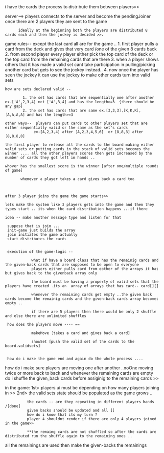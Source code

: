 ## 

i have the cards the process to distribute them between players>>

server==> players connects to the server and become the pendingJoiner once there are 2 players they are sent to the game 

          ideally at the beginning both the players are distributed 8 cards each and then the jockey is decided >>.
          
          

game rules-- except the last card all are for the game ..
             1. first player pulls a card from the deck and gives  that very card /one of the given 8 cards back 
             2. from second player every player either pick the top card of the deck or the top card from the remaining cards that are there 
             3. when a player shows  others that it has made a valid set cant take participation in pulling/picking another card but gets 
                to see the jockey instead..
             4. now once the player has seen the jockey it can use the jockey to make other cards turn into valid sets 

    
    how are sets declared valid --

            1. the set has cards that are sequentially one after another ex-['A',2,3,4] not ['A',3,4] and has the length>=3  {there should be any gap} 
            2. the set has cards that are same ex.[3,3,3],[K,K,K],[A,A,A,A] and has the length>=3

    other ways--  players can put cards to other players set that are either sequentially valid or the same as the set's cards 
                 ex-[A,2,3,4] after [A,2,3,4,5,6]  or [8,8,8] after [8,8,8,8]

    the first player to release all the cards to the board making either valid sets or putting cards in the stack of valid sets becomes the 
    winner .... all the other players scores then gets increased by the number of cards they got left in hands ..

    whover has the smallest score is the winner [after one/multiple rounds of game] 
           
           whenever a player takes a card gives back a card too 
    
    
    
    after 3 player joins the game the game starts>>

    lets make the system like 3 players gets into the game and then they types start .. its when the card distribution happens ...if there

    idea -- make another message type and listen for that 

     suppose that is join ...
     init-game just builds the array 
     join initiates the game actually 
     start distributes the cards 


     execution of the game-logic --

                what if have a board class that has the remainig cards and the given-back cards that are supposed to be open to everyone 
                players either pulls card from eother of the arrays it has but gives back to the givenback array only 

                the board must be having a property of valid sets that the players have created .its an  array of arrays that has card-- card[][]

                whenever the remaining cards get empty ..the given back cards become the remainig cards and the given-back cards array becomes empty ..

                if there are 5 players then there would be only 2 shuffle and else there are unlimited shuffles 

     how does the players move ---- == 

                makeMove [takes a card and gives back a card]

                showSet [push the valid set of the cards to the board.validsets]


     how do i make the game end and again do the whole process ....

how do i make sure players are moving one after another ..noOne moving twice or more back to back 
and whenever the remaining cards are empty do i shuffle the given_back cards before assiginig to the remaining cards >>



 
 in the game: 
              1st>  players ui must be depending on how many players joining in >>
              2nd>  the valid sets state should be populated as the game grows .. 


              the cards -- are they repeating in different players hands /[done]
              given backs should be updated and all []
              how do i know that its my turn ?
              player 4 shouldnt render if there are only 4 players joined in the game>>

              **the remaing cards are not shuffled so after the cards are distributed run the shuffle again to the remaining ones ..
            

all the remainings are used then make the given-backs the remainings 